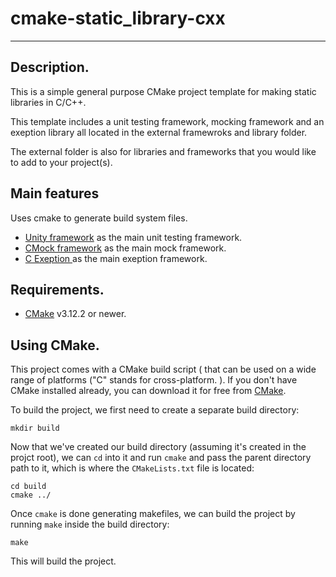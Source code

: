 # cmake-static_library-cxx
_____________________________________________________________________________________________________
Description.
-------------------------------------------------------------------------------------------
This is a simple general purpose CMake project template for making static libraries in C/C++. 

This template includes a unit testing framework, mocking framework and an exeption library all located in the 
external framewroks and library folder.

The external folder is also for libraries and frameworks that you would like to add to your project(s). 



Main features
-------------------------------------------------------------------------------------------
Uses cmake to generate build system files.
* [Unity framework](https://github.com/ThrowTheSwitch/Unity.git) as the main unit testing framework.
* [CMock framework](https://github.com/ThrowTheSwitch/CMock.git) as the main mock framework.
* [C Exeption     ](https://github.com/ThrowTheSwitch/CException.git) as the main exeption framework.



Requirements.
-------------------------------------------------------------------------------------------
* [CMake](https://cmake.org/) v3.12.2 or newer.



Using CMake.
-------------------------------------------------------------------------------------------
This project comes with a CMake build script ( that can be used on a wide range of platforms ("C" stands 
for cross-platform. ).  If you don't have CMake installed already, you can download it for free from 
[CMake](http://www.cmake.org/).

To build the project, we first need to create a separate build directory:

```
mkdir build
```

Now that we've created our build directory (assuming it's created in the projct root), we can `cd` into it and run
`cmake` and pass the parent directory path to it, which is where the `CMakeLists.txt` file is located:

```
cd build
cmake ../
```

Once `cmake` is done generating makefiles, we can build the project by running `make` inside the build directory:

```
make
```
This will build the project.
